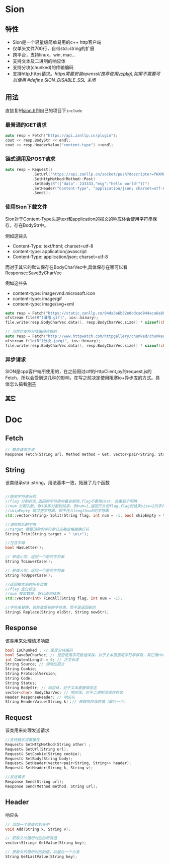 # Sion
## 特性
* Sion是一个轻量级简单易用的c++ http客户端
* 仅单头文件700行，自带std::string的扩展
* 跨平台，支持linux，win, mac...
* 支持文本及二进制的响应体
* 支持分块(chunked)的传输编码
* 支持http,https请求。_https需要安装openssl(推荐使用[vcpkg](https://github.com/microsoft/vcpkg)),如果不需要可以使用 #define SION_DISABLE_SSL 关闭_
## 用法
直接复制[sion.h](src/sion.h)到自己的项目下`include`
### 最普通的GET请求
```cpp
auto resp = Fetch("https://api.zanllp.cn/plugin");
cout << resp.BodyStr << endl;
cout << resp.HeaderValue("content-type") <<endl;
```
### 链式调用及POST请求
```CPP
auto resp = Request()
			.SetUrl("https://api.zanllp.cn/socket/push?descriptor=fHXMHCQfcgNHDq2P")
			.SetHttpMethod(Method::Post)
			.SetBody(R"({"data": 233333,"msg":"hello world!"})")
			.SetHeader("Content-Type", "application/json; charset=utf-8")
			.Send();
```
### 使用Sion下载文件
Sion对于Content-Type头是text和application的报文的响应体会使用字符串保存，存在BodyStr中。

例如这些头
* Content-Type: text/html; charset=utf-8
* content-type: application/javascript
* Content-Type: application/json; charset=utf-8
  
而对于其它的默认保存在BodyCharVec中,具体保存在哪可以看Response::SaveByCharVec

例如这些头
* content-type: image/vnd.microsoft.icon
* content-type: image/gif
* content-type: image/svg+xml
```cpp
auto resp = Fetch("https://static.zanllp.cn/94da3a6b32e0ddcad844aca6a8876da2ecba8cb3c7094c3ad10996b28311e4b50ab455ee3d6d55fb50dc4e3c62224f4a20a4ddb1.gif");
ofstream file(R"(滑稽.gif)", ios::binary);
file.write(resp.BodyCharVec.data(), resp.BodyCharVec.size() * sizeof(char));

// 当然也支持分块编码传输的
auto resp = Fetch("http://www.httpwatch.com/httpgallery/chunked/chunkedimage.aspx");
ofstream file(R"(分块.jpeg)", ios::binary);
file.write(resp.BodyCharVec.data(), resp.BodyCharVec.size() * sizeof(char));
```
### 异步请求
SION是cpp客户端所使用的，在之前用过c#的HttpClient,py的request,js的Fetch，所以会受到这几种的影响，在写之前决定使用阻塞io+异步库的方式。具体怎么搞看[例子](./Sion/Sion/源.cpp)
### [其它](./Sion/Sion/源.cpp)


# Doc
## Fetch
~~~cpp
// 静态请求方法
Response Fetch(String url, Method method = Get, vector<pair<String, String>> header = {}, String body = "");
~~~

## String
该类继承std::string，用法基本一致，拓展了几个函数

~~~cpp

//使用字符串分割
//flag 分割标志,返回的字符串向量会剔除,flag不要用char，会重载不明确
//num 分割次数，默认0即分割到结束，例num=1,返回开头到flag,flag到结束size=2的字符串向量
//skipEmpty 跳过空字符串，即不压入length==0的字符串
std::vector<String> Split(String flag, int num = -1, bool skipEmpty = true);

//清除前后的字符
//target 需要清除的字符默认空格空格姬换行符
String Trim(String target = " \n\r");

//包含字母
bool HasLetter();

// 转成小写，返回一个新的字符串
String ToLowerCase();

// 转成大写，返回一个新的字符串
String ToUpperCase();

//返回搜索到的所有位置
//flag 定位标志
//num 搜索数量，默认直到结束
std::vector<int> FindAll(String flag, int num = -1);

//字符串替换，会修改原有的字符串，而不是返回新的
String& Replace(String oldStr, String newStr);
~~~

## Response
该类用来处理请求响应
```cpp
bool IsChunked ; // 是否分块编码
bool SaveByCharVec; // 是否使用字符数组保存，对于文本直接用字符串保存，其它用char数组
int ContentLength = 0; // 正文长度
String Source; // 源响应报文
String Cookie; 
String ProtocolVersion;
String Code;
String Status;
String BodyStr; // 响应体，对于文本直接保存这
vector<char> BodyCharVec; // 响应体，对于二进制流保存在这
Header ResponseHeader; // 响应头
String HeaderValue(String k)；// 获取响应体的值（最后一个）
```

## Request
该类用来处理发送请求
~~~cpp
//支持链式设置属性
Request& SetHttpMethod(String other) ;
Request& SetUrl(String url);
Request& SetCookie(String cookie);
Request& SetBody(String body);
Request& SetHeader(vector<pair<String, String>> header);
Request& SetHeader(String k, String v);

//发送请求
Response Send(String url);
Response Send(Method method, String url);
~~~

## Header
响应头
```cpp
// 添加一个键值对到头中
void Add(String k, String v);

// 获取头的键所对应的所有值
vector<String> GetValue(String key);

// 获取头的键所对应的值，以最后一个为准
String GetLastValue(String key);
```
